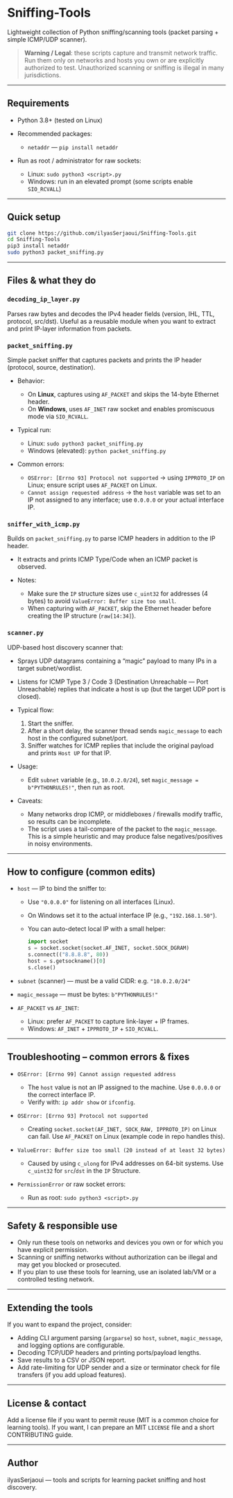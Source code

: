 # Sniffing-Tools

Lightweight collection of Python sniffing/scanning tools (packet parsing + simple ICMP/UDP scanner).

> **Warning / Legal**: these scripts capture and transmit network traffic. Run them only on networks and hosts you own or are explicitly authorized to test. Unauthorized scanning or sniffing is illegal in many jurisdictions.

---

## Requirements

* Python 3.8+ (tested on Linux)
* Recommended packages:

  * `netaddr` — `pip install netaddr`
* Run as root / administrator for raw sockets:

  * Linux: `sudo python3 <script>.py`
  * Windows: run in an elevated prompt (some scripts enable `SIO_RCVALL`)

---

## Quick setup

```bash
git clone https://github.com/ilyasSerjaoui/Sniffing-Tools.git
cd Sniffing-Tools
pip3 install netaddr
sudo python3 packet_sniffing.py
```

---

## Files & what they do

### `decoding_ip_layer.py`

Parses raw bytes and decodes the IPv4 header fields (version, IHL, TTL, protocol, src/dst). Useful as a reusable module when you want to extract and print IP-layer information from packets.

### `packet_sniffing.py`

Simple packet sniffer that captures packets and prints the IP header (protocol, source, destination).

* Behavior:

  * On **Linux**, captures using `AF_PACKET` and skips the 14-byte Ethernet header.
  * On **Windows**, uses `AF_INET` raw socket and enables promiscuous mode via `SIO_RCVALL`.
* Typical run:

  * Linux: `sudo python3 packet_sniffing.py`
  * Windows (elevated): `python packet_sniffing.py`
* Common errors:

  * `OSError: [Errno 93] Protocol not supported` → using `IPPROTO_IP` on Linux; ensure script uses `AF_PACKET` on Linux.
  * `Cannot assign requested address` → the `host` variable was set to an IP not assigned to any interface; use `0.0.0.0` or your actual interface IP.

### `sniffer_with_icmp.py`

Builds on `packet_sniffing.py` to parse ICMP headers in addition to the IP header.

* It extracts and prints ICMP Type/Code when an ICMP packet is observed.
* Notes:

  * Make sure the `IP` structure sizes use `c_uint32` for addresses (4 bytes) to avoid `ValueError: Buffer size too small`.
  * When capturing with `AF_PACKET`, skip the Ethernet header before creating the IP structure (`raw[14:34]`).

### `scanner.py`

UDP-based host discovery scanner that:

* Sprays UDP datagrams containing a “magic” payload to many IPs in a target subnet/wordlist.
* Listens for ICMP Type 3 / Code 3 (Destination Unreachable — Port Unreachable) replies that indicate a host is up (but the target UDP port is closed).
* Typical flow:

  1. Start the sniffer.
  2. After a short delay, the scanner thread sends `magic_message` to each host in the configured subnet/port.
  3. Sniffer watches for ICMP replies that include the original payload and prints `Host UP` for that IP.
* Usage:

  * Edit `subnet` variable (e.g., `10.0.2.0/24`), set `magic_message = b"PYTHONRULES!"`, then run as root.
* Caveats:

  * Many networks drop ICMP, or middleboxes / firewalls modify traffic, so results can be incomplete.
  * The script uses a tail-compare of the packet to the `magic_message`. This is a simple heuristic and may produce false negatives/positives in noisy environments.

---

## How to configure (common edits)

* `host` — IP to bind the sniffer to:

  * Use `"0.0.0.0"` for listening on all interfaces (Linux).
  * On Windows set it to the actual interface IP (e.g., `"192.168.1.50"`).
  * You can auto-detect local IP with a small helper:

    ```python
    import socket
    s = socket.socket(socket.AF_INET, socket.SOCK_DGRAM)
    s.connect(("8.8.8.8", 80))
    host = s.getsockname()[0]
    s.close()
    ```
* `subnet` (scanner) — must be a valid CIDR: e.g. `"10.0.2.0/24"`
* `magic_message` — must be bytes: `b"PYTHONRULES!"`
* `AF_PACKET` vs `AF_INET`:

  * Linux: prefer `AF_PACKET` to capture link-layer + IP frames.
  * Windows: `AF_INET` + `IPPROTO_IP` + `SIO_RCVALL`.

---

## Troubleshooting – common errors & fixes

* `OSError: [Errno 99] Cannot assign requested address`

  * The `host` value is not an IP assigned to the machine. Use `0.0.0.0` or the correct interface IP.
  * Verify with: `ip addr show` or `ifconfig`.
* `OSError: [Errno 93] Protocol not supported`

  * Creating `socket.socket(AF_INET, SOCK_RAW, IPPROTO_IP)` on Linux can fail. Use `AF_PACKET` on Linux (example code in repo handles this).
* `ValueError: Buffer size too small (20 instead of at least 32 bytes)`

  * Caused by using `c_ulong` for IPv4 addresses on 64-bit systems. Use `c_uint32` for `src`/`dst` in the `IP` Structure.
* `PermissionError` or raw socket errors:

  * Run as root: `sudo python3 <script>.py`

---

## Safety & responsible use

* Only run these tools on networks and devices you own or for which you have explicit permission.
* Scanning or sniffing networks without authorization can be illegal and may get you blocked or prosecuted.
* If you plan to use these tools for learning, use an isolated lab/VM or a controlled testing network.

---

## Extending the tools

If you want to expand the project, consider:

* Adding CLI argument parsing (`argparse`) so `host`, `subnet`, `magic_message`, and logging options are configurable.
* Decoding TCP/UDP headers and printing ports/payload lengths.
* Save results to a CSV or JSON report.
* Add rate-limiting for UDP sender and a size or terminator check for file transfers (if you add upload features).

---

## License & contact

Add a license file if you want to permit reuse (MIT is a common choice for learning tools).
If you want, I can prepare an MIT `LICENSE` file and a short CONTRIBUTING guide.

---

## Author

ilyasSerjaoui — tools and scripts for learning packet sniffing and host discovery.
